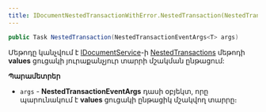 ```yaml
---
title: IDocumentNestedTransactionWithError.NestedTransaction(NestedTransactionEventArgs&lt;T&gt;) մեթոդ
---
```


```c#
public Task NestedTransaction(NestedTransactionEventArgs<T> args)
```

Մեթոդը կանչվում է [IDocumentService](../../services/IDocumentService.md)-ի [NestedTransactions](../../services/IDocumentService/NestedTransactions.md) մեթոդի **values** ցուցակի յուրաքանչյուր տարրի մշակման ընթացում:

**Պարամետրեր**

* `args` - **NestedTransactionEventArgs** դասի օբյեկտ, որը պարունակում է **values** ցուցակի ընթացիկ մշակվող տարրը։
